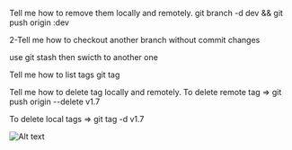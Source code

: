 Tell me how to remove them locally and remotely.
git branch -d dev  &&   git push origin :dev

2-Tell me how to checkout another branch without commit
changes

use git stash then swicth to another one  

Tell me how to list tags
git tag


Tell me how to delete tag locally and remotely.
To delete remote tag => git push origin --delete v1.7

To delete local tags => git tag -d v1.7

![Alt text](images/19.png)
